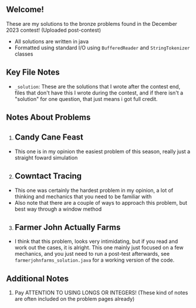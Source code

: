 ## Welcome!

These are my solutions to the bronze problems found in the December 2023 contest! (Uploaded post-contest)
- All solutions are written in java
- Formatted using standard I/O using `BufferedReader` and `StringTokenizer` classes

## Key File Notes

- `_solution`: These are the solutions that I wrote after the contest end, files that don't have this I wrote during the contest, and if there isn't a "solution" for one question, that just means i got full credit. 

## Notes About Problems

1. ## Candy Cane Feast
- This one is in my opinion the easiest problem of this season, really just a straight foward simulation

2. ## Cowntact Tracing
- This one was certainly the hardest problem in my opinion, a lot of thinking and mechanics that you need to be familiar with
- Also note that there are a couple of ways to approach this problem, but best way through a window method

3. ## Farmer John Actually Farms
- I think that this problem, looks very intimidating, but if you read and work out the cases, it is alright. This one mainly just focused on a few mechanics, and you just need to run a post-test afterwards, see `farmerjohnfarms_solution.java` for a working version of the code.

## Additional Notes
1. Pay ATTENTION TO USING LONGS OR INTEGERS! (These kind of notes are often included on the problem pages already)